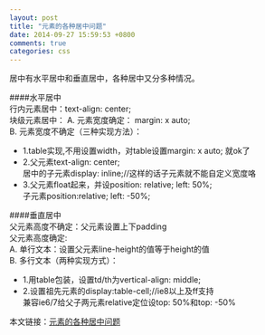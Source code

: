 ```yaml
---
layout: post
title: "元素的各种居中问题"
date: 2014-09-27 15:59:53 +0800
comments: true
categories: css
---
```


居中有水平居中和垂直居中，各种居中又分多种情况。

####水平居中	
行内元素居中：text-align: center;		
块级元素居中：	
   A. 元素宽度确定： margin: x auto;		
   B. 元素宽度不确定（三种实现方法）：		

*	1.table实现,不用设置width，对table设置margin: x auto; 就ok了	
*	2.父元素text-align: center; 	
   	  居中的子元素display: inline;//这样的话子元素就不能自定义宽度咯		
*	3.父元素float起来，并设position: relative; left: 50%;		
   	  子元素position:relative; left: -50%;

####垂直居中		
父元素高度不确定：父元素设置上下padding     
父元素高度确定:	
A. 单行文本：设置父元素line-height的值等于height的值		
B. 多行文本（两种实现方式）：

*	1.用table包装，设置td/th为vertical-align: middle;
*	2.设置祖先元素的display:table-cell;//ie8以上及ff支持	
	  兼容ie6/7给父子两元素relative定位设top: 50%和top: -50%



本文链接：[元素的各种居中问题](http://mirrur.github.io/blog/2014/09/27/yuan-su-de-ge-chong-ju-zhong-wen-ti/)
